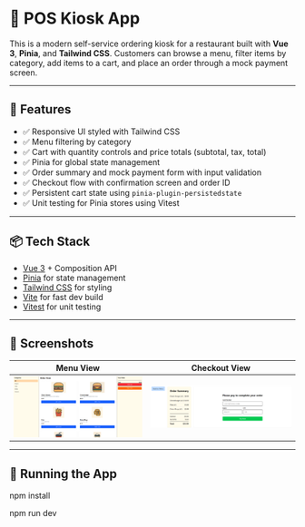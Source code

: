 # 🍔 POS Kiosk App

This is a modern self-service ordering kiosk for a restaurant built with **Vue 3**, **Pinia**, and **Tailwind CSS**. Customers can browse a menu, filter items by category, add items to a cart, and place an order through a mock payment screen.

---

## 🚀 Features

- ✅ Responsive UI styled with Tailwind CSS
- ✅ Menu filtering by category
- ✅ Cart with quantity controls and price totals (subtotal, tax, total)
- ✅ Pinia for global state management
- ✅ Order summary and mock payment form with input validation
- ✅ Checkout flow with confirmation screen and order ID
- ✅ Persistent cart state using `pinia-plugin-persistedstate`
- ✅ Unit testing for Pinia stores using Vitest

---

## 📦 Tech Stack

- [Vue 3](https://vuejs.org/) + Composition API  
- [Pinia](https://pinia.vuejs.org/) for state management  
- [Tailwind CSS](https://tailwindcss.com/) for styling  
- [Vite](https://vitejs.dev/) for fast dev build  
- [Vitest](https://vitest.dev/) for unit testing  

---

## 📸 Screenshots

| Menu View                         | Checkout View                    |
|----------------------------------|----------------------------------|
| ![Menu](/src/assets/images/menu.png) | ![Checkout](/src/assets/images/checkout.png) |

 
---

## 🧪 Running the App

npm install

npm run dev

